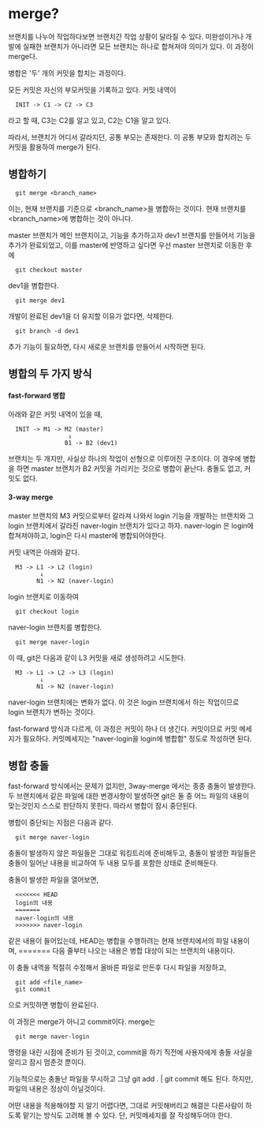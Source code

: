 merge?
===
브랜치를 나누어 작업하다보면 브랜치간 작업 상황이 달라질 수 있다. 미완성이거나 개발에 실패한 브랜치가 아니라면 모든 브랜치는 하나로 합쳐져야 의미가 있다. 이 과정이 merge다.

병합은 '두' 개의 커밋을 합치는 과정이다.

모든 커밋은 자신의 부모커밋을 기록하고 있다. 커밋 내역이

      INIT -> C1 -> C2 -> C3
라고 할 때, C3는 C2를 알고 있고, C2는 C1을 알고 있다.

따라서, 브랜치가 어디서 갈라지던, 공통 부모는 존재한다. 이 공통 부모와 합치려는 두 커밋을 활용하여 merge가 된다.

병합하기
---
      git merge <branch_name>
이는, 현재 브랜치를 기준으로 <branch_name>을 병합하는 것이다. 현재 브랜치를 <branch_name>에 병합하는 것이 아니다.

master 브랜치가 메인 브랜치이고, 기능을 추가하고자 dev1 브랜치를 만들어서 기능을 추가가 완료되었고, 이를 master에 반영하고 싶다면 우선 master 브랜치로 이동한 후에

      git checkout master
dev1을 병합한다.

      git merge dev1  
개발이 완료된 dev1을 더 유지할 이유가 없다면, 삭제한다.

      git branch -d dev1
추가 기능이 필요하면, 다시 새로운 브랜치를 만들어서 시작하면 된다.

병합의 두 가지 방식
---
#### fast-forward 병합
아래와 같은 커밋 내역이 있을 때,

      INIT -> M1 -> M2 (master)
                     ↓
                    B1 -> B2 (dev1)
브랜치는 두 개지만, 사실상 하나의 작업이 선형으로 이루어진 구조이다. 이 경우에 병합을 하면 master 브랜치가 B2 커밋을 가리키는 것으로 병합이 끝난다. 충돌도 없고, 커밋도 없다.

#### 3-way merge
master 브랜치의 M3 커밋으로부터 갈라져 나와서 login 기능을 개발하는 브랜치와 그 login 브랜치에서 갈라진 naver-login 브랜치가 있다고 하자. naver-login 은 login에 합쳐져야하고, login은 다시 master에 병합되어야한다.

커밋 내역은 아래와 같다.

      M3 -> L1 -> L2 (login)
             ↓
            N1 -> N2 (naver-login)

login 브랜치로 이동하여

      git checkout login
naver-login 브랜치를 병합한다.

      git merge naver-login

이 때, git은 다음과 같이 L3 커밋을 새로 생성하려고 시도한다.

      M3 -> L1 -> L2 -> L3 (login)
             ↓
            N1 -> N2 (naver-login)
naver-login 브랜치에는 변화가 없다. 이 것은 login 브랜치에서 하는 작업이므로 login 브랜치가 변하는 것이다.

fast-forward 방식과 다르게, 이 과정은 커밋이 하나 더 생긴다. 커밋이므로 커밋 메세지가 필요하다. 커밋메세지는 "naver-login을 login에 병합함" 정도로 작성하면 된다.

병합 충돌
---
fast-forward 방식에서는 문제가 없지만, 3way-merge 에서는 종종 충돌이 발생한다. 두 브랜치에서 같은 파일에 대한 변경사항이 발생하면 git은 둘 중 어느 파일의 내용이 맞는것인지 스스로 판단하지 못한다. 따라서 병합이 잠시 중단된다.

병합이 중단되는 지점은 다음과 같다.

      git merge naver-login

충돌이 발생하지 않은 파일들은 그대로 워킹트리에 준비해두고, 충돌이 발생한 파일들은 충돌이 일어난 내용을 비교하여 두 내용 모두를 포함한 상태로 준비해둔다.

충돌이 발생한 파일을 열어보면,

      <<<<<<< HEAD
      login의 내용
      =======
      naver-login의 내용
      >>>>>>> naver-login

같은 내용이 들어있는데, HEAD는 병합을 수행하려는 현재 브랜치에서의 파일 내용이며, ======= 다음 줄부터 나오는 내용은 병합 대상이 되는 브랜치의 내용이다.

이 충돌 내역을 적절히 수정해서 올바른 파일로 만든후 다시 파일을 저장하고,

      git add <file_name>
      git commit
으로 커밋하면 병합이 완료된다.

이 과정은 merge가 아니고 commit이다. merge는

      git merge naver-login
명령을 내린 시점에 준비가 된 것이고, commit을 하기 직전에 사용자에게 충돌 사실을 알리고 잠시 멈춘것 뿐이다.

기능적으로는 충돌난 파일을 무시하고 그냥 git add . | git commit 해도 된다. 하지만, 파일의 내용은 정상이 아닐것이다.

어떤 내용을 적용해야할 지 알기 어렵다면, 그대로 커밋해버리고 해결은 다른사람이 하도록 맡기는 방식도 고려해 볼 수 있다. 단, 커밋메세지를 잘 작성해두어야 한다.